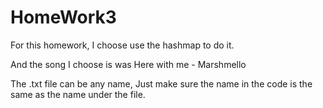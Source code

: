 # HomeWork3
For this homework, I choose use the hashmap to do it.



And the song I choose is was Here with me - Marshmello



The .txt file can be any name, Just make sure the name in the code is the same as the name under the file.
